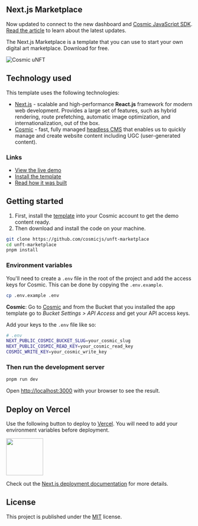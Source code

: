 ## Next.js Marketplace

Now updated to connect to the new dashboard
and [Cosmic JavaScript SDK](https://www.npmjs.com/package/@cosmicjs/sdk). [Read the article](https://www.cosmicjs.com/blog/4-steps-to-update-the-nextjs-marketplace-template)
to learn about the latest updates.

The Next.js Marketplace is a template that you can use to start your own digital art marketplace. Download for free.

![Cosmic uNFT](https://user-images.githubusercontent.com/1950722/178328933-c6f0008f-a188-4678-9420-404dd1f02871.gif)

## Technology used

This template uses the following technologies:

- [Next.js](https://nextjs.org/) - scalable and high-performance **React.js** framework for modern web development.
  Provides a large set of features, such as hybrid rendering, route prefetching, automatic image optimization, and
  internationalization, out of the box.
- [Cosmic](https://www.cosmicjs.com/) - fast, fully managed [headless CMS](https://www.cosmicjs.com/headless-cms) that
  enables us to quickly manage and create website content including UGC (user-generated content).

### Links

- [View the live demo](https://c-marketplace-cosmicjs.vercel.app/)
- [Install the template](https://www.cosmicjs.com/marketplace/templates/nextjs-marketplace)
- [Read how it was built](https://www.cosmicjs.com/articles/build-a-digital-art-marketplace-with-nextjs-cosmic-and-stripe)

## Getting started

1. First, install the [template](https://www.cosmicjs.com/marketplace/templates/unft-marketplace) into your Cosmic
   account to get the demo content ready.
2. Then download and install the code on your machine.

```bash
git clone https://github.com/cosmicjs/unft-marketplace
cd unft-marketplace
pnpm install
```

### Environment variables

You'll need to create a `.env` file in the root of the project and add the access keys for Cosmic. This can be done by
copying the `.env.example`.

```bash
cp .env.example .env
```

**Cosmic**: Go to [Cosmic](https://app.cosmicjs.com/) and from the Bucket that you installed the app template go to
_Bucket Settings > API Access_ and get your API access keys.

Add your keys to the `.env` file like so:

```bash
# .env
NEXT_PUBLIC_COSMIC_BUCKET_SLUG=your_cosmic_slug
NEXT_PUBLIC_COSMIC_READ_KEY=your_cosmic_read_key
COSMIC_WRITE_KEY=your_cosmic_write_key
```

### Then run the development server

```bash
pnpm run dev
```

Open [http://localhost:3000](http://localhost:3000) with your browser to see the result.

## Deploy on Vercel

<p>Use the following button to deploy to <a href="https://vercel.com/" rel="noopener noreferrer" target="_blank">Vercel</a>. You will need to add your environment variables before deployment.</p>
<p>
<a href="https://vercel.com/import/git?c=1&s=https://github.com/cosmicjs/unft-marketplace&env=NEXT_PUBLIC_COSMIC_BUCKET_SLUG,NEXT_PUBLIC_COSMIC_READ_KEY,COSMIC_WRITE_KEY,&envDescription=Required%20to%20connect%20the%20app%20with%20Cosmic&envLink=https://vercel.link/cms-cosmic-env" rel="noopener noreferrer" target="_blank"><img src="https://cdn.cosmicjs.com/d3f0d5e0-c064-11ea-9a05-6f8a16b0b14c-deploy-to-vercel.svg" style="width: 100px;" class="fr-fic fr-dib fr-fil"></a>
</p>

Check out the [Next.js deployment documentation](https://nextjs.org/docs/deployment) for more details.

## License

This project is published under the [MIT](LICENSE) license.

